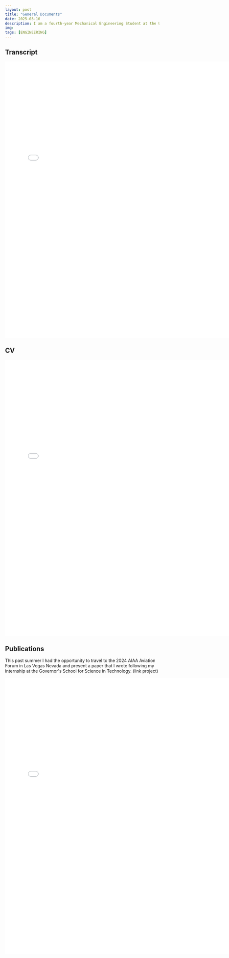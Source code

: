 ```yaml
---
layout: post
title: "General Documents"
date: 2025-03-10
description: I am a fourth-year Mechanical Engineering Student at the University of Virginia with a minor in Biomedical Engineering and an interest in Biomechanics. 
img: 
tags: [ENGINEERING]
---
```


## Transcript
<embed src="/assets/UndergraduateTranscript.pdf" width="750" height="900" type="application/pdf">

## CV
<embed src="/assets/CV_3.11.25.pdf" width="750" height="900" type="application/pdf">

## Publications
This past summer I had the opportunity to travel to the 2024 AIAA Aviation Forum in Las Vegas Nevada and present a paper that I wrote following my internship at the Governor's School for Science in Technology. (link project)

<embed src="/assets/Customizable Turbofan Engine Component in OpenVSP-FinalConferenceSubmission (2).pdf" width="750" height="900" type="application/pdf">

